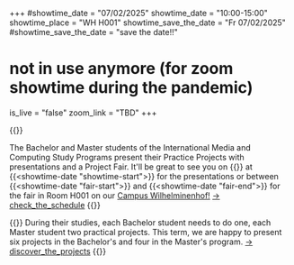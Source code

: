 +++
#showtime_date = "07/02/2025"
showtime_date = "10:00-15:00"
showtime_place = "WH H001"
showtime_save_the_date = "Fr 07/02/2025"
#showtime_save_the_date = "save the date!!"
# not in use anymore (for zoom showtime during the pandemic)
is_live = "false"
zoom_link = "TBD"
+++


{{<teaser category="about showtime" title="Project Fair & Presentations">}}

The Bachelor and Master students of the International Media and Computing Study Programs present their Practice Projects with presentations and a Project Fair.
It'll be great to see  you on {{<showtime-date>}} at {{<showtime-date "showtime-start">}} for the presentations or between {{<showtime-date "fair-start">}} and {{<showtime-date "fair-end">}} for the fair in Room H001 on our <a href="https://www.htw-berlin.de/campus/campus-wilhelminenhof/">Campus Wilhelminenhof!</a>
[-> check_the_schedule](schedule)
{{</teaser>}}

{{<teaser category="projects" title="One Term Ten Projects">}}
During their studies, each Bachelor student needs to do one, each Master student two practical projects. This term, we are happy to present six projects in the Bachelor's and four in the Master's program.
[-> discover_the_projects](projects)
{{</teaser>}}


